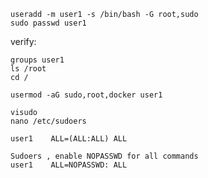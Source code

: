 ```
useradd -m user1 -s /bin/bash -G root,sudo
sudo passwd user1
```
verify: 
```
groups user1
ls /root
cd /
```

```
usermod -aG sudo,root,docker user1
```
```
visudo
nano /etc/sudoers
```

```
user1    ALL=(ALL:ALL) ALL

Sudoers , enable NOPASSWD for all commands
user1    ALL=NOPASSWD: ALL

```
